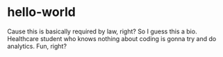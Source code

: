 # hello-world
Cause this is basically required by law, right?
So I guess this a bio. Healthcare student who knows nothing about coding is gonna try and do analytics. Fun, right?
